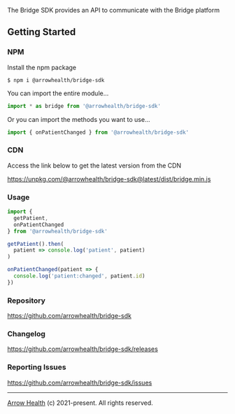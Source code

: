 The Bridge SDK provides an API to communicate with the Bridge platform

## Getting Started

### NPM

Install the npm package

```
$ npm i @arrowhealth/bridge-sdk
```

You can import the entire module...

```js
import * as bridge from '@arrowhealth/bridge-sdk'
```

Or you can import the methods you want to use...

```js
import { onPatientChanged } from '@arrowhealth/bridge-sdk'
```

### CDN

Access the link below to get the latest version from the CDN

https://unpkg.com/@arrowhealth/bridge-sdk@latest/dist/bridge.min.js

### Usage

```js
import {
  getPatient,
  onPatientChanged
} from '@arrowhealth/bridge-sdk'

getPatient().then( 
  patient => console.log('patient', patient)
)

onPatientChanged(patient => {
  console.log('patient:changed', patient.id)
})
```

### Repository

https://github.com/arrowhealth/bridge-sdk

### Changelog

https://github.com/arrowhealth/bridge-sdk/releases

### Reporting Issues

https://github.com/arrowhealth/bridge-sdk/issues


<hr />

[Arrow Health](https://arrowhealth.io) (c) 2021-present. All rights reserved.